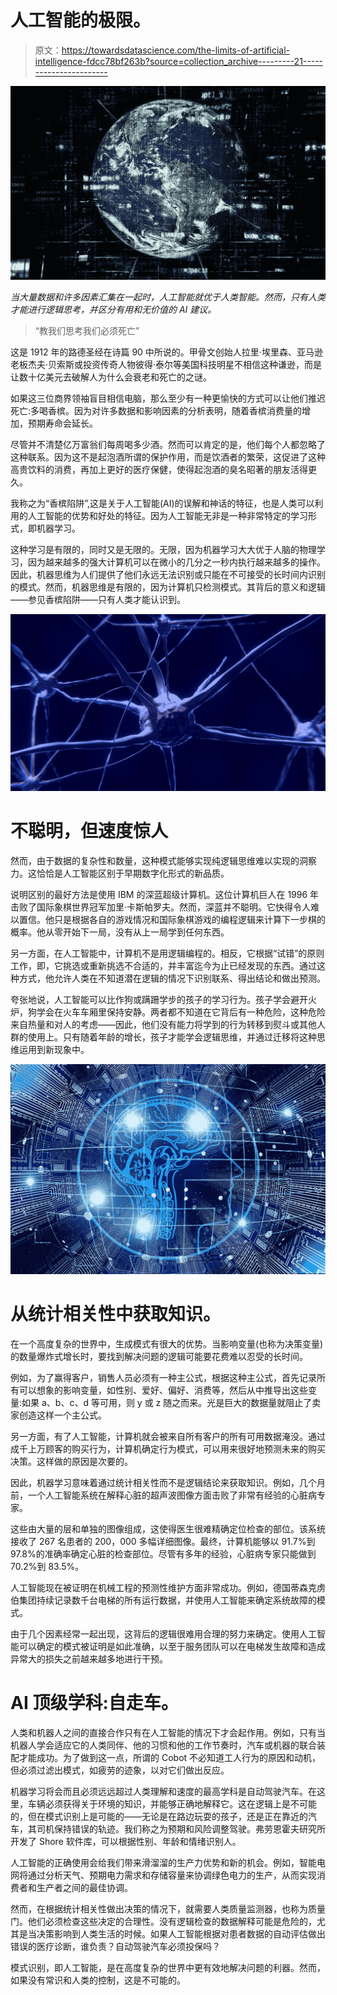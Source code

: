 # 人工智能的极限。

> 原文：<https://towardsdatascience.com/the-limits-of-artificial-intelligence-fdcc78bf263b?source=collection_archive---------21----------------------->

![](img/59f79dab9a0fbec73f69eabfbf76446b.png)

*当大量数据和许多因素汇集在一起时，人工智能就优于人类智能。然而，只有人类才能进行逻辑思考，并区分有用和无价值的 AI 建议。*

> “教我们思考我们必须死亡”

这是 1912 年的路德圣经在诗篇 90 中所说的。甲骨文创始人拉里·埃里森、亚马逊老板杰夫·贝索斯或投资传奇人物彼得·泰尔等美国科技明星不相信这种谦逊，而是让数十亿美元去破解人为什么会衰老和死亡的之谜。

如果这三位商界领袖盲目相信电脑，那么至少有一种更愉快的方式可以让他们推迟死亡:多喝香槟。因为对许多数据和影响因素的分析表明，随着香槟消费量的增加，预期寿命会延长。

尽管并不清楚亿万富翁们每周喝多少酒。然而可以肯定的是，他们每个人都忽略了这种联系。因为这不是起泡酒所谓的保护作用，而是饮酒者的繁荣，这促进了这种高贵饮料的消费，再加上更好的医疗保健，使得起泡酒的臭名昭著的朋友活得更久。

我称之为“香槟陷阱”,这是关于人工智能(AI)的误解和神话的特征，也是人类可以利用的人工智能的优势和好处的特征。因为人工智能无非是一种非常特定的学习形式，即机器学习。

这种学习是有限的，同时又是无限的。无限，因为机器学习大大优于人脑的物理学习，因为越来越多的强大计算机可以在微小的几分之一秒内执行越来越多的操作。因此，机器思维为人们提供了他们永远无法识别或只能在不可接受的长时间内识别的模式。然而，机器思维是有限的，因为计算机只检测模式。其背后的意义和逻辑——参见香槟陷阱——只有人类才能认识到。

![](img/1f9ec8dde87856a72e6b0de5f3d6ba85.png)

# 不聪明，但速度惊人

然而，由于数据的复杂性和数量，这种模式能够实现纯逻辑思维难以实现的洞察力。这恰恰是人工智能区别于早期数字化形式的新品质。

说明区别的最好方法是使用 IBM 的深蓝超级计算机。这位计算机巨人在 1996 年击败了国际象棋世界冠军加里·卡斯帕罗夫。然而，深蓝并不聪明。它快得令人难以置信。他只是根据各自的游戏情况和国际象棋游戏的编程逻辑来计算下一步棋的概率。他从零开始下一局，没有从上一局学到任何东西。

另一方面，在人工智能中，计算机不是用逻辑编程的。相反，它根据“试错”的原则工作，即，它挑选或重新挑选不合适的，并丰富迄今为止已经发现的东西。通过这种方式，他允许人类在不知道潜在逻辑的情况下识别联系、得出结论和做出预测。

夸张地说，人工智能可以比作狗或蹒跚学步的孩子的学习行为。孩子学会避开火炉，狗学会在火车车厢里保持安静。两者都不知道在它背后有一种危险，这种危险来自热量和对人的考虑——因此，他们没有能力将学到的行为转移到熨斗或其他人群的使用上。只有随着年龄的增长，孩子才能学会逻辑思维，并通过迁移将这种思维运用到新现象中。

![](img/da78bbe2c198fe08b6e6ee669edc6bfd.png)

# 从统计相关性中获取知识。

在一个高度复杂的世界中，生成模式有很大的优势。当影响变量(也称为决策变量)的数量爆炸式增长时，要找到解决问题的逻辑可能要花费难以忍受的长时间。

例如，为了赢得客户，销售人员必须有一种主公式，根据这种主公式，首先记录所有可以想象的影响变量，如性别、爱好、偏好、消费等，然后从中推导出这些变量:如果 a、b、c、d 等可用，则 y 或 z 随之而来。光是巨大的数据量就阻止了卖家创造这样一个主公式。

另一方面，有了人工智能，计算机就会被来自所有客户的所有可用数据淹没。通过成千上万顾客的购买行为，计算机确定行为模式，可以用来很好地预测未来的购买决策。这样做的原因是次要的。

因此，机器学习意味着通过统计相关性而不是逻辑结论来获取知识。例如，几个月前，一个人工智能系统在解释心脏的超声波图像方面击败了非常有经验的心脏病专家。

这些由大量的层和单独的图像组成，这使得医生很难精确定位检查的部位。该系统接收了 267 名患者的 200，000 多幅详细图像。最终，计算机能够以 91.7%到 97.8%的准确率确定心脏的检查部位。尽管有多年的经验，心脏病专家只能做到 70.2%到 83.5%。

人工智能现在被证明在机械工程的预测性维护方面非常成功。例如，德国蒂森克虏伯集团持续记录数千台电梯的所有运行数据，并使用人工智能来确定系统故障的模式。

由于几个因素经常一起出现，这背后的逻辑很难用合理的努力来确定。使用人工智能可以确定的模式被证明是如此准确，以至于服务团队可以在电梯发生故障和造成异常大的损失之前越来越多地进行干预。

# AI 顶级学科:自走车。

人类和机器人之间的直接合作只有在人工智能的情况下才会起作用。例如，只有当机器人学会适应它的人类同伴、他的习惯和他的工作节奏时，汽车或机器的联合装配才能成功。为了做到这一点，所谓的 Cobot 不必知道工人行为的原因和动机，但必须过滤出模式，如疲劳的迹象，以对它们做出反应。

机器学习将会而且必须远远超过人类理解和速度的最高学科是自动驾驶汽车。在这里，车辆必须获得关于环境的知识，并能够正确地解释它。这在逻辑上是不可能的，但在模式识别上是可能的——无论是在路边玩耍的孩子，还是正在靠近的汽车，其司机保持错误的轨迹。我们称之为预期和风险调整驾驶。弗劳恩霍夫研究所开发了 Shore 软件库，可以根据性别、年龄和情绪识别人。

人工智能的正确使用会给我们带来滑溜溜的生产力优势和新的机会。例如，智能电网将通过分析天气、预期电力需求和存储容量来协调绿色电力的生产，从而实现消费者和生产者之间的最佳协调。

然而，在根据统计相关性做出决策的情况下，就需要人类质量监测器，也称为质量门。他们必须检查这些决定的合理性。没有逻辑检查的数据解释可能是危险的，尤其是当决策影响到人类生活的时候。如果人工智能根据对患者数据的自动评估做出错误的医疗诊断，谁负责？自动驾驶汽车必须投保吗？

模式识别，即人工智能，是在高度复杂的世界中更有效地解决问题的利器。然而，如果没有常识和人类的控制，这是不可能的。